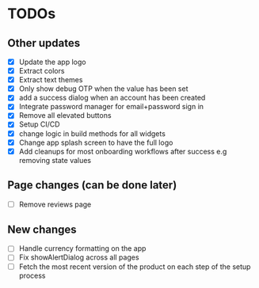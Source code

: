 # TODOs

## Other updates

- [x] Update the app logo
- [x] Extract colors
- [x] Extract text themes
- [x] Only show debug OTP when the value has been set
- [x] add a success dialog when an account has been created
- [x] Integrate password manager for email+password sign in
- [x] Remove all elevated buttons
- [x] Setup CI/CD
- [x] change logic in build methods for all widgets
- [x] Change app splash screen to have the full logo
- [x] Add cleanups for most onboarding workflows after success e.g removing state values

## Page changes (can be done later)

- [ ] Remove reviews page

## New changes

- [ ] Handle currency formatting on the app
- [ ] Fix showAlertDialog across all pages
- [ ] Fetch the most recent version of the product on each step of the setup process
